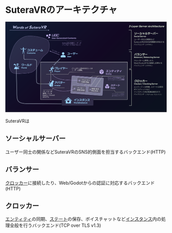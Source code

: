 # SuteraVRのアーキテクチャ

![](../imgs/Words_of_SuteraVR.png)

SuteraVRは

## ソーシャルサーバー
ユーザー同士の関係などSuteraVRのSNS的側面を担当するバックエンド(HTTP)

## バランサー
[クロッカー](#クロッカー)に接続したり、Web/Godotからの認証に対応するバックエンド(HTTP)

## クロッカー
[エンティティ](./glossary.ja.md#エンティティ)の同期、[ステート](./glossary.ja.md#ステート)の保存、ボイスチャットなど[インスタンス](./glossary.ja.md#インスタンス)内の処理全般を行うバックエンド(TCP over TLS v1.3)
